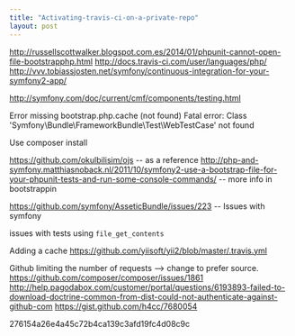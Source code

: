 ```yaml
---
title: "Activating-travis-ci-on-a-private-repo"
layout: post
---
```

http://russellscottwalker.blogspot.com.es/2014/01/phpunit-cannot-open-file-bootstrapphp.html
http://docs.travis-ci.com/user/languages/php/
http://vvv.tobiassjosten.net/symfony/continuous-integration-for-your-symfony2-app/

http://symfony.com/doc/current/cmf/components/testing.html

Error missing bootstrap.php.cache (not found)
Fatal error: Class 'Symfony\Bundle\FrameworkBundle\Test\WebTestCase' not found

Use composer install

https://github.com/okulbilisim/ojs -- as a reference
http://php-and-symfony.matthiasnoback.nl/2011/10/symfony2-use-a-bootstrap-file-for-your-phpunit-tests-and-run-some-console-commands/ -- more info in bootstrappin

https://github.com/symfony/AsseticBundle/issues/223 -- Issues with symfony

issues with tests using `file_get_contents`

Adding a cache https://github.com/yiisoft/yii2/blob/master/.travis.yml

Github limiting the number of requests --> change to prefer source.
https://github.com/composer/composer/issues/1861
http://help.pagodabox.com/customer/portal/questions/6193893-failed-to-download-doctrine-common-from-dist-could-not-authenticate-against-github-com
https://gist.github.com/h4cc/7680054

276154a26e4a45c72b4ca139c3afd19fc4d08c9c
